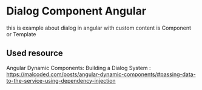 # Dialog Component Angular

this is example about dialog in angular with custom content is Component or Template

## Used resource

Angular Dynamic Components: Building a Dialog System : https://malcoded.com/posts/angular-dynamic-components/#passing-data-to-the-service-using-dependency-injection
